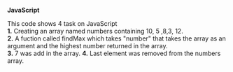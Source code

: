 **JavaScript**<p>
This code shows 4 task on JavaScript <br>
**1.** Creating  an array named numbers containing 10, 5 ,8,3, 12.<br>
**2.** A fuction called findMax which takes "number" that takes the array as an argument and the highest number returned in the array. <br>
**3.** 7 was add in the array.
**4.** Last element was removed from the numbers array.
